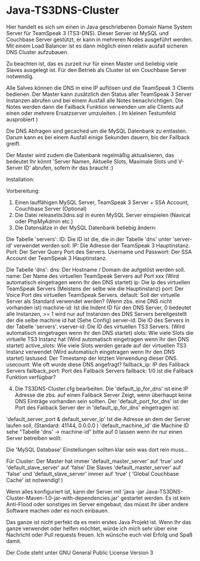 # Java-TS3DNS-Cluster

Hier handelt es sich um einen in Java geschriebenen Domain Name System Server für TeamSpeak 3 (TS3-DNS).
Dieser Server ist MySQL und Couchbase Server gestützt, er kann in mehreren Nodes ausgeführt werden.
Mit einem Load Balancer ist es dann möglich einen relativ ausfall sicheren DNS Cluster aufzubauen.

Zu beachten ist, das es zurzeit nur für einen Master und beliebig viele Slaves ausgelegt ist.
Für den Betrieb als Cluster ist ein Couchbase Server notwendig.

Alle Salves können die DNS in eine IP auflösen und die TeamSpeak 3 Clients bedienen.
Der Master kann zusätzlich den Status aller TeamSpeak 3 Server Instanzen abrufen und bei einem Ausfall alle Notes benachrichtigen.
Die Notes werden dann die Failback Funktion verwenden um alle Clients auf einen oder mehrere Ersatzserver umzuleiten.
( Im kleinen Testumfeld ausprobiert )

Die DNS Abfragen sind gecached um die MySQL Datenbank zu entlasten.
Darum kann es bei einem Ausfall einige Sekunden dauern, bis der Failback greift.

Der Master wird zudem die Datenbank regelmäßig aktualisieren, das bedeutet Ihr könnt 
'Server Namen, Aktuelle Slots, Maximale Slots und V-Server ID' abrufen, sofern ihr das braucht :)

Installation:

Vorbereitung:
1. Einen lauffähigen MySQL Server, TeamSpeak 3 Server + SSA Account, Couchbase Server (Optional)
2. Die Datei release\ts3dns.sql in euren MySQL Server einspielen (Navicat oder PhpMyAdmin etc.)
3. Die Datensätze in der MySQL Datenbank beliebig ändern:

Die Tabelle 'servers':
ID: Die ID ist die, die in der Tabelle 'dns' unter 'server-id' verwendet werden soll.
IP: Die Adresse der TeamSpeak 3 Hauptinstanz.
Port: Der Server Query Port des Servers.
Username und Passwort: Der SSA Account der TeamSpeak 3 Hauptinstanz.

Die Tabelle 'dns':
dns: Der Hostname / Domain die aufgelöst werden soll.
name: Der Name des virtuellen TeamSpeak Servers auf Port xxx (Wird automatisch eingetragen wenn Ihr den DNS startet)
ip: Die Ip des virtuellen TeamSpeak Servers (Meistens der selbe wie die Hauptinstanz)
port: Der Voice Port des virtuellen TeamSpeak Servers.
default: Soll der virtuelle Server als Standard verwendet werden? (Wenn zbs. eine DNS nicht vorhanden ist) 
machine-id: Ist die Indent ID für den DNS Server, 0 bedeutet alle Instanzen, >= 1 wird nur auf Instanzen des DNS Servers bereitgestellt der die selbe machine id hat (Sehe Config)
server-id: Die ID des Servers in der Tabelle 'servers'.
vserver-id: Die ID des virtuellen TS3 Servers. (Wird automatisch eingetragen wenn Ihr den DNS startet)
slots: Wie viele Slots die virtuelle TS3 Instanz hat (Wird automatisch eingetragen wenn Ihr den DNS startet)
active_slots: Wie viele Slots werden gerade auf der virtuellen TS3 Instanz verwendet (Wird automatisch eingetragen wenn Ihr den DNS startet)
lastused: Der Timestamp der letzten Verwendung dieser DNS.
usecount: Wie oft wurde diese DNS angefragt?
failback_ip: IP des Faliback Servers
failback_port: Port des Faliback Servers
failback: 1/0 ist die Faliback Funktion verfügbar?

4. Die TS3DNS-Cluster.cfg bearbeiten.
Die 'default_ip_for_dns' ist eine IP Adresse die zbs. auf einen Faliback Server Zeigt, wenn überhaupt keine DNS Einträge vorhanden sein sollten. 
Der 'default_port_for_dns' ist der Port des Faliback Server der in 'default_ip_for_dns' eingetragen ist.

'default_server_port & default_server_ip' Ist die Adresse an dem der Server laufen soll, (Standard: 41144, 0.0.0.0 )
'default_machine_id' die Machine ID sehe "Tabelle 'dns' -> machine-id" bitte auf 0 lassen wenn ihr nur einen Server betreiben wollt.

Die 'MySQL Database' Einstellungen sollten klar sein was dort rein muss...

Für Cluster:
Der Master hat immer 'default_master_server' auf 'true' und 'default_slave_server' auf 'false'
Die Slaves 'default_master_server' auf 'false' und 'default_slave_server' immer auf 'true'
( 'Global Couchbase Cache' ist notwendig! )

Wenn alles konfiguriert ist, kann der Server mit 'java -jar Java-TS3DNS-Cluster-Maven-1.0-jar-with-dependencies.jar' gestartet werden.
Es ist kein Anti-Flood oder sonstiges im Server eingebaut, das müsst Ihr über andere Software machen oder es noch einbauen.

Das ganze ist nicht perfekt da es mein erstes Java Projekt ist.
Wenn Ihr das ganze verwendet oder helfen möchtet, würde ich mich sehr über eine Nachricht oder Pull requests freuen.
Ich wünsche euch viel Erfolg und Spaß damit.

Der Code steht unter GNU General Public License Version 3
